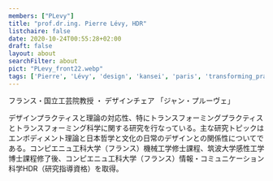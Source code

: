 ```yaml
---
members: ["PLevy"]
title: "prof.dr.ing. Pierre Lévy, HDR"
listchaire: false
date: 2020-10-24T00:55:28+02:00
draft: false
layout: about
searchFilter: about
pict: "PLevy_front22.webp"
tags: ['Pierre', 'Lévy', 'design', 'kansei', 'paris', 'transforming_practices']
---
```

フランス・国立工芸院教授 ・ デザインチェア 「ジャン・プルーヴェ」

デザインプラクティスと理論の対応性、特にトランスフォーミングプラクティスとトランスフォーミング科学に関する研究を行なっている。主な研究トピックはエンボディメント理論と日本哲学と文化の日常のデザインとの関係性についてである。コンピエニュ工科大学（フランス）機械工学修士課程、筑波大学感性工学博士課程修了後、コンピエニュ工科大学（フランス）情報・コミュニケーション科学HDR（研究指導資格）を取得。